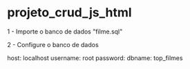 # projeto_crud_js_html

1 - Importe o banco de dados "filme.sql"

2 - Configure o banco de dados

host: localhost
username: root
password: 
dbname: top_filmes
